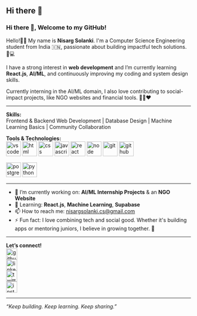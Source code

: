 ## Hi there 👋
### Hi there 👋, Welcome to my GitHub!
<!--
![Nisarg Solanki Banner](https://raw.githubusercontent.com/nisargsolanki/banner/main/img/nisarg.png)
-->
Hello!👋🏻 My name is **Nisarg Solanki**. I'm a Computer Science Engineering student from India 🇮🇳, passionate about building impactful tech solutions. 🧠💻

I have a strong interest in **web development** and I’m currently learning **React.js**, **AI/ML**, and continuously improving my coding and system design skills.  

Currently interning in the AI/ML domain, I also love contributing to social-impact projects, like NGO websites and financial tools. 👨‍💻❤️  

---

**Skills:**  
Frontend & Backend Web Development | Database Design | Machine Learning Basics | Community Collaboration

**Tools & Technologies:**  
[<img src='https://cdn.jsdelivr.net/gh/devicons/devicon/icons/vscode/vscode-original.svg' alt='vscode' height='40'>](https://code.visualstudio.com/) 
[<img src='https://cdn.jsdelivr.net/gh/devicons/devicon/icons/html5/html5-original.svg' alt='html' height='40'>](#) 
[<img src='https://cdn.jsdelivr.net/gh/devicons/devicon/icons/css3/css3-original.svg' alt='css' height='40'>](#) 
[<img src='https://cdn.jsdelivr.net/gh/devicons/devicon/icons/javascript/javascript-original.svg' alt='javascript' height='40'>](#) 
[<img src='https://cdn.jsdelivr.net/gh/devicons/devicon/icons/react/react-original.svg' alt='react' height='40'>](#) 
[<img src='https://cdn.jsdelivr.net/gh/devicons/devicon/icons/nodejs/nodejs-original.svg' alt='node' height='40'>](#) 
[<img src='https://cdn.jsdelivr.net/gh/devicons/devicon/icons/git/git-original.svg' alt='git' height='40'>](#) 
[<img src='https://github.githubassets.com/images/modules/logos_page/GitHub-Mark.png' alt='github' height='40'>](https://github.com/nisargsolanki)
<!--[<img src='https://cdn.jsdelivr.net/gh/devicons/devicon/icons/github/github-original.svg' alt='github' height='40'>](https://github.com/nisargsolanki) -->
[<img src='https://cdn.jsdelivr.net/gh/devicons/devicon/icons/postgresql/postgresql-original.svg' alt='postgresql' height='40'>](#) 
[<img src='https://cdn.jsdelivr.net/gh/devicons/devicon/icons/python/python-original.svg' alt='python' height='40'>](#) 

---

- 🔭 I’m currently working on: **AI/ML Internship Projects** & an **NGO Website**  
- 🌱 Learning: **React.js**, **Machine Learning**, **Supabase**  
- 📫 How to reach me: [nisargsolanki.cs@gmail.com](mailto:nisargsolanki.cs@gmail.com)  
- ⚡ Fun fact: I love combining tech and social good. Whether it's building apps or mentoring juniors, I believe in growing together. 🌱  

---

**Let’s connect!**  
[<img src='https://cdn.jsdelivr.net/npm/simple-icons@v5/icons/github.svg' alt='github' height='30'>](https://github.com/nisargsolanki)  
[<img src='https://cdn.jsdelivr.net/npm/simple-icons@v5/icons/linkedin.svg' alt='linkedin' height='30'>](https://www.linkedin.com/in/nisargsolanki/)  
[<img src='https://cdn.jsdelivr.net/npm/simple-icons@v5/icons/twitter.svg' alt='twitter' height='30'>](https://twitter.com/nisarg_s_)  
[<img src='https://cdn.jsdelivr.net/npm/simple-icons@v5/icons/instagram.svg' alt='instagram' height='30'>](https://www.instagram.com/nisargsolanki/)  

---

_“Keep building. Keep learning. Keep sharing.”_

<!--
# 👋 Hi, I'm Nisarg Solanki

Welcome to my GitHub profile! I'm a Computer Science Engineering student with a passion for building meaningful tech solutions. Whether it’s developing full-stack web apps, diving into machine learning, or exploring system-level concepts, I love learning and building along the way.

---

## 🚀 What I Do

- 🌐 **Web Development**: Experienced with **React.js**, **Node.js**, **Express**, and **MongoDB**.
- 🤖 **AI/ML**: Currently learning the fundamentals of Machine Learning and working on hands-on projects using **Python**, **Pandas**, **NumPy**, and **Scikit-Learn**.
- 💾 **Database Management**: Proficient with **SQL**, **PostgreSQL**, **Supabase**, and **Firebase**.
- ⚙️ **Tools & Tech**: Git, GitHub, Vercel, Netlify, WebStorm, VS Code, Postman.

---

## 📈 Current Goals

- ✨ Contribute to open-source projects
- 🤝 Collaborate with other developers and NGOs on meaningful tech projects
- 📚 Deepen my understanding of AI/ML algorithms
- 💡 Build more real-world, scalable web applications

---

## 🧠 Projects I'm Proud Of

- 🔐 **Bank Management System (Java)** – A comprehensive core banking simulation with login, transaction, and record management.
- 💸 **CashBook App** – A full-stack expense tracking app with user authentication, real-time database, and analytics.
- ❤️ **NGO Website** – A no-cost old-age home initiative site that promotes family bonding and elder care, built with HTML/CSS/JS and hosted on Vercel.

---

## 📫 Let's Connect

- 🌍 Portfolio: [Coming Soon]
- 📧 Email: nisargsolanki56@gmail.com  
- 💼 LinkedIn: [linkedin.com/in/nisargsolanki](www.linkedin.com/in/nisarg-solanki-0970aa290)
- 🐦 Twitter(X): [@nisarg_s_](https://x.com/NisargS28_)

---

### 💬 Quote I Live By

> "Stay hungry, stay foolish." – Steve Jobs

Thanks for visiting! Feel free to explore my repositories, and let’s build something amazing together 🚀 -->

<!--
**NisargS28/NisargS28** is a ✨ _special_ ✨ repository because its `README.md` (this file) appears on your GitHub profile.

Here are some ideas to get you started:

- 🔭 I’m currently working on ...
- 🌱 I’m currently learning ...
- 👯 I’m looking to collaborate on ...
- 🤔 I’m looking for help with ...
- 💬 Ask me about ...
- 📫 How to reach me: ...
- 😄 Pronouns: ...
- ⚡ Fun fact: ...
-->
